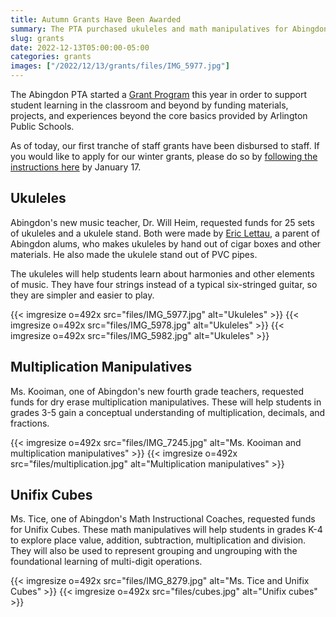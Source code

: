 ```yaml
--- 
title: Autumn Grants Have Been Awarded
summary: The PTA purchased ukuleles and math manipulatives for Abingdon students.
slug: grants
date: 2022-12-13T05:00:00-05:00
categories: grants
images: ["/2022/12/13/grants/files/IMG_5977.jpg"]
---
```


The Abingdon PTA started a [Grant Program](/grants) this year in order to support student learning in the classroom and beyond by funding materials, projects, and experiences beyond the core basics provided by Arlington Public Schools.

As of today, our first tranche of staff grants have been disbursed to staff. If you would like to apply for our winter grants, please do so by [following the instructions here](/grants) by January 17.

## Ukuleles

Abingdon's new music teacher, Dr. Will Heim, requested funds for 25 sets of ukuleles and a ukulele stand. Both were made by [Eric Lettau](https://twitter.com/ECigarBoxGuitar), a parent of Abingdon alums, who makes ukuleles by hand out of cigar boxes and other materials. He also made the ukulele stand out of PVC pipes.

The ukuleles will help students learn about harmonies and other elements of music. They have four strings instead of a typical six-stringed guitar, so they are simpler and easier to play.

{{< imgresize o=492x src="files/IMG_5977.jpg" alt="Ukuleles" >}}
{{< imgresize o=492x src="files/IMG_5978.jpg" alt="Ukuleles" >}}
{{< imgresize o=492x src="files/IMG_5982.jpg" alt="Ukuleles" >}}

## Multiplication Manipulatives

Ms. Kooiman, one of Abingdon's new fourth grade teachers, requested funds for dry erase multiplication manipulatives. These will help students in grades 3-5 gain a conceptual understanding of multiplication, decimals, and fractions.

{{< imgresize o=492x src="files/IMG_7245.jpg" alt="Ms. Kooiman and multiplication manipulatives" >}}
{{< imgresize o=492x src="files/multiplication.jpg" alt="Multiplication manipulatives" >}}

## Unifix Cubes

Ms. Tice, one of Abingdon's Math Instructional Coaches, requested funds for Unifix Cubes. These math manipulatives will help students in grades K-4 to explore place value, addition, subtraction, multiplication and division. They will also be used to represent grouping and ungrouping with the foundational learning of multi-digit operations.

{{< imgresize o=492x src="files/IMG_8279.jpg" alt="Ms. Tice and Unifix Cubes" >}}
{{< imgresize o=492x src="files/cubes.jpg" alt="Unifix cubes" >}}